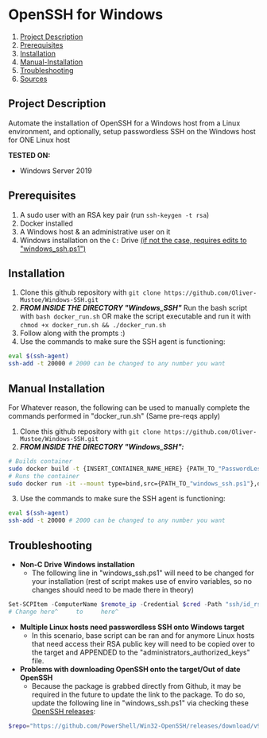 # OpenSSH for Windows
1. [Project Description](#project-description)
2. [Prerequisites](#prerequisites)
3. [Installation](#installation)
4. [Manual-Installation](#manual-installation)
5. [Troubleshooting](#troubleshooting)
6. [Sources](https://github.com/Oliver-Mustoe/Windows-SSH/blob/main/Sources.md)
## Project Description
Automate the installation of OpenSSH for a Windows host from a Linux environment, and optionally, setup passwordless SSH on the Windows host for ONE Linux host

**TESTED ON:**
- Windows Server 2019

## Prerequisites
1. A sudo user with an RSA key pair (run ```ssh-keygen -t rsa```)
2. Docker installed
3. A Windows host & an administrative user on it
4. Windows installation on the ```C:``` Drive [(if not the case, requires edits to "windows_ssh.ps1")](#Troubleshooting)

## Installation
1. Clone this github repository with ```git clone https://github.com/Oliver-Mustoe/Windows-SSH.git```
2. ***FROM INSIDE THE DIRECTORY "Windows_SSH"*** Run the bash script with ```bash docker_run.sh``` OR make the script executable and run it with ```chmod +x docker_run.sh && ./docker_run.sh```
3. Follow along with the prompts :)
4. Use the commands to make sure the SSH agent is functioning:
```bash
eval $(ssh-agent)
ssh-add -t 20000 # 2000 can be changed to any number you want
```

## Manual Installation
For Whatever reason, the following can be used to manually complete the commands performed in "docker_run.sh" (Same pre-reqs apply)
1. Clone this github repository with ```git clone https://github.com/Oliver-Mustoe/Windows-SSH.git```
2. ***FROM INSIDE THE DIRECTORY "Windows_SSH":***
```bash
# Builds container
sudo docker build -t {INSERT_CONTAINER_NAME_HERE} {PATH_TO_"PasswordLessSSH-Container"_DIR}
# Runs the container
sudo docker run -it --mount type=bind,src={PATH_TO_"windows_ssh.ps1"},dst=/tmp2 --mount type=bind,src={PATH_TO_RSA_KEY_PAIR},dst=/ssh powershell-ntlm /tmp2/windows_ssh.ps1
```
3. Use the commands to make sure the SSH agent is functioning:
```bash
eval $(ssh-agent)
ssh-add -t 20000 # 2000 can be changed to any number you want
```

## Troubleshooting
* **Non-C Drive Windows installation**
	* The following line in "windows_ssh.ps1" will need to be changed for your installation (rest of script makes use of enviro variables, so no changes should need to be made there in theory)
```powershell
Set-SCPItem -ComputerName $remote_ip -Credential $cred -Path "ssh/id_rsa.pub" -Destination "C:\ProgramData\ssh" -Force -Verbose
# Change here^     to     here^
```
* **Multiple Linux hosts need passwordless SSH onto Windows target**
	* In this scenario, base script can be ran and for anymore Linux hosts that need access their RSA public key will need to be copied over to the target and APPENDED to the "administrators_authorized_keys" file.
* **Problems with downloading OpenSSH onto the target/Out of date OpenSSH**
	* Because the package is grabbed directly from Github, it may be required in the future to update the link to the package. To do so, update the following line in "windows_ssh.ps1" via checking these [OpenSSH releases](https://github.com/PowerShell/Win32-OpenSSH/releases):
```powershell
$repo="https://github.com/PowerShell/Win32-OpenSSH/releases/download/v9.1.0.0p1-Beta/OpenSSH-Win64.zip"
```

